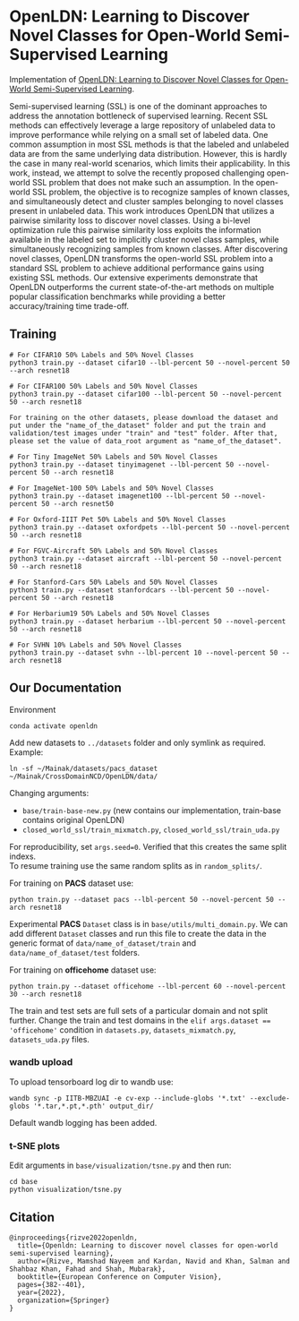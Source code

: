 # OpenLDN: Learning to Discover Novel Classes for Open-World Semi-Supervised Learning

Implementation of [OpenLDN: Learning to Discover Novel Classes for Open-World Semi-Supervised Learning](https://arxiv.org/abs/2207.02261).

Semi-supervised learning (SSL) is one of the dominant approaches to address the annotation bottleneck of supervised learning. Recent SSL methods can effectively leverage a large repository of unlabeled data to improve performance while relying on a small set of labeled data. One common assumption in most SSL methods is that the labeled and unlabeled data are from the same underlying data distribution. However, this is hardly the case in many real-world scenarios, which limits their applicability. In this work, instead, we attempt to solve the recently proposed challenging open-world SSL problem that does not make such an assumption. In the open-world SSL problem, the objective is to recognize samples of known classes, and simultaneously detect and cluster samples belonging to novel classes present in unlabeled data. This work introduces OpenLDN that utilizes a pairwise similarity loss to discover novel classes. Using a bi-level optimization rule this pairwise similarity loss exploits the information available in the labeled set to implicitly cluster novel class samples, while simultaneously recognizing samples from known classes. After discovering novel classes, OpenLDN transforms the open-world SSL problem into a standard SSL problem to achieve additional performance gains using existing SSL methods. Our extensive experiments demonstrate that OpenLDN outperforms the current state-of-the-art methods on multiple popular classification benchmarks while providing a better accuracy/training time trade-off.


## Training
```shell
# For CIFAR10 50% Labels and 50% Novel Classes 
python3 train.py --dataset cifar10 --lbl-percent 50 --novel-percent 50 --arch resnet18

# For CIFAR100 50% Labels and 50% Novel Classes 
python3 train.py --dataset cifar100 --lbl-percent 50 --novel-percent 50 --arch resnet18

For training on the other datasets, please download the dataset and put under the "name_of_the_dataset" folder and put the train and validation/test images under "train" and "test" folder. After that, please set the value of data_root argument as "name_of_the_dataset".

# For Tiny ImageNet 50% Labels and 50% Novel Classes
python3 train.py --dataset tinyimagenet --lbl-percent 50 --novel-percent 50 --arch resnet18

# For ImageNet-100 50% Labels and 50% Novel Classes
python3 train.py --dataset imagenet100 --lbl-percent 50 --novel-percent 50 --arch resnet50

# For Oxford-IIIT Pet 50% Labels and 50% Novel Classes
python3 train.py --dataset oxfordpets --lbl-percent 50 --novel-percent 50 --arch resnet18

# For FGVC-Aircraft 50% Labels and 50% Novel Classes
python3 train.py --dataset aircraft --lbl-percent 50 --novel-percent 50 --arch resnet18

# For Stanford-Cars 50% Labels and 50% Novel Classes
python3 train.py --dataset stanfordcars --lbl-percent 50 --novel-percent 50 --arch resnet18

# For Herbarium19 50% Labels and 50% Novel Classes
python3 train.py --dataset herbarium --lbl-percent 50 --novel-percent 50 --arch resnet18

# For SVHN 10% Labels and 50% Novel Classes
python3 train.py --dataset svhn --lbl-percent 10 --novel-percent 50 --arch resnet18
```

## Our Documentation

Environment
```shell
conda activate openldn
```

Add new datasets to `../datasets` folder and only symlink as required. Example:
```shell
ln -sf ~/Mainak/datasets/pacs_dataset ~/Mainak/CrossDomainNCD/OpenLDN/data/
```

Changing arguments:  
- `base/train-base-new.py` (new contains our implementation, train-base contains original OpenLDN)  
- `closed_world_ssl/train_mixmatch.py`, `closed_world_ssl/train_uda.py`

For reproducibility, set `args.seed=0`. Verified that this creates the same split indexs.  
To resume training use the same random splits as in `random_splits/`.

For training on **PACS** dataset use:
```shell
python train.py --dataset pacs --lbl-percent 50 --novel-percent 50 --arch resnet18
```

Experimental **PACS** `Dataset` class is in `base/utils/multi_domain.py`. We can add different `Dataset` classes and run this file to create the data in the generic format of `data/name_of_dataset/train` and `data/name_of_dataset/test` folders.

For training on **officehome** dataset use:
```shell
python train.py --dataset officehome --lbl-percent 60 --novel-percent 30 --arch resnet18
```
The train and test sets are full sets of a particular domain and not split further. Change the train and test domains in the `elif args.dataset == 'officehome'` condition in `datasets.py`, `datasets_mixmatch.py`, `datasets_uda.py` files.

### wandb upload

To upload tensorboard log dir to wandb use:
```shell
wandb sync -p IITB-MBZUAI -e cv-exp --include-globs '*.txt' --exclude-globs '*.tar,*.pt,*.pth' output_dir/
```  
Default wandb logging has been added.  

### t-SNE plots
Edit arguments in `base/visualization/tsne.py` and then run:  
```shell
cd base
python visualization/tsne.py
```

## Citation
```
@inproceedings{rizve2022openldn,
  title={Openldn: Learning to discover novel classes for open-world semi-supervised learning},
  author={Rizve, Mamshad Nayeem and Kardan, Navid and Khan, Salman and Shahbaz Khan, Fahad and Shah, Mubarak},
  booktitle={European Conference on Computer Vision},
  pages={382--401},
  year={2022},
  organization={Springer}
}
```
